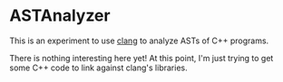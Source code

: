 # ASTAnalyzer

This is an experiment to use [clang](http://clang.llvm.org/) to analyze ASTs of C++ programs.

There is nothing interesting here yet!  At this point, I'm just trying to get some C++ code to link against clang's libraries.
